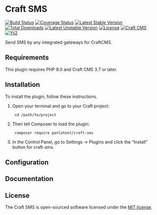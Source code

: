 Craft SMS
==========
[![Build Status](https://travis-ci.org/panlatent/craft-sms.svg)](https://travis-ci.org/panlatent/craft-sms)
[![Coverage Status](https://coveralls.io/repos/github/panlatent/craft-sms/badge.svg?branch=master)](https://coveralls.io/github/panlatent/craft-sms?branch=master)
[![Latest Stable Version](https://poser.pugx.org/panlatent/craft-sms/v/stable.svg)](https://packagist.org/packages/panlatent/craft-sms)
[![Total Downloads](https://poser.pugx.org/panlatent/craft-sms/downloads.svg)](https://packagist.org/packages/panlatent/craft-sms)
[![Latest Unstable Version](https://poser.pugx.org/panlatent/craft-sms/v/unstable.svg)](https://packagist.org/packages/panlatent/craft-sms)
[![License](https://poser.pugx.org/panlatent/craft-sms/license.svg)](https://packagist.org/packages/panlatent/craft-sms)
[![Craft CMS](https://img.shields.io/badge/Powered_by-Craft_CMS-orange.svg?style=flat)](https://craftcms.com/)
[![Yii2](https://img.shields.io/badge/Powered_by-Yii_Framework-green.svg?style=flat)](https://www.yiiframework.com/)

Send SMS by any integrated gateways for CraftCMS.

Requirements
------------

This plugin requires PHP 8.0 and Craft CMS 3.7 or later.

Installation
------------

To install the plugin, follow these instructions.

1. Open your terminal and go to your Craft project:

        cd /path/to/project

2. Then tell Composer to load the plugin:

        composer require panlatent/craft-sms

3. In the Control Panel, go to Settings → Plugins and click the “Install” button for craft-sms.

Configuration
-------------

Documentation
-------------

License
-------
The Craft SMS is open-sourced software licensed under the [MIT license](http://opensource.org/licenses/MIT).
